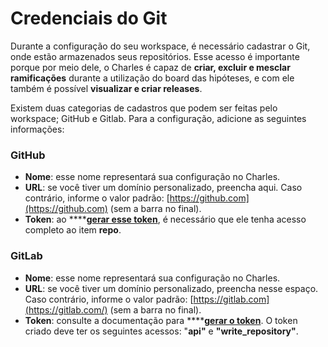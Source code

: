 # Credenciais do Git

Durante a configuração do seu workspace, é necessário cadastrar o Git, onde estão armazenados seus repositórios. Esse acesso é importante porque por meio dele, o Charles é capaz de **criar, excluir e mesclar ramificações** durante a utilização do board das hipóteses, e com ele também é possível **visualizar e criar releases**.

Existem duas categorias de cadastros que podem ser feitas pelo workspace; GitHub e Gitlab. Para a configuração, adicione as seguintes informações:

### GitHub

* **Nome**: esse nome representará sua configuração no Charles. 
* **URL**: se você tiver um domínio personalizado, preencha aqui. Caso contrário, informe o valor padrão: [https://github.com](https://github.com) \(sem a barra no final\). 
* **Token**: ao ****[**gerar esse token**](https://help.github.com/pt/github/authenticating-to-github/creating-a-personal-access-token-for-the-command-line), é necessário que ele tenha acesso completo ao item **repo**.

### GitLab

* **Nome**: esse nome representará sua configuração no Charles. 
* **URL**: se você tiver um domínio personalizado, preencha nesse espaço. Caso contrário, informe o valor padrão: [https://gitlab.com](https://gitlab.com/) \(sem a barra no final\). 
* **Token**: consulte a documentação para ****[**gerar o token**](https://docs.gitlab.com/ee/api/#personalproject-access-tokens). O token criado deve ter os seguintes acessos: "**api"** e **"write\_repository"**.



